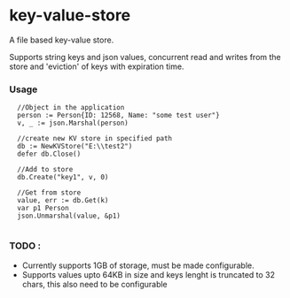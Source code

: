 # key-value-store
A file based key-value store.

Supports string keys and json values, concurrent read and writes from the store and 'eviction' of keys with expiration time.

### Usage

```
  //Object in the application
  person := Person{ID: 12568, Name: "some test user"}
  v, _ := json.Marshal(person)
  
  //create new KV store in specified path
  db := NewKVStore("E:\\test2")
  defer db.Close()
  
  //Add to store
  db.Create("key1", v, 0)
  
  //Get from store
  value, err := db.Get(k)
  var p1 Person
  json.Unmarshal(value, &p1)
  
  ```

### TODO :

- Currently supports 1GB of storage, must be made configurable.
- Supports values upto 64KB in size and keys lenght is truncated to 32 chars, this also need to be configurable

